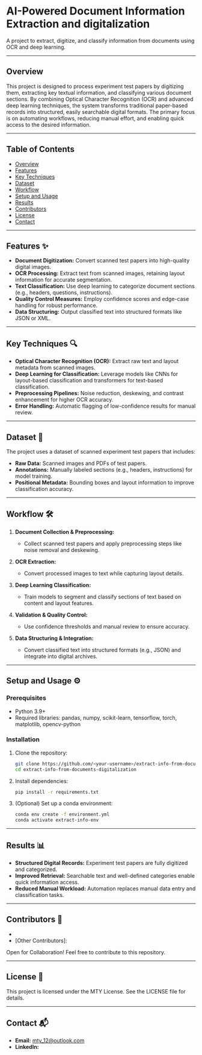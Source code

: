 # AI-Powered Document Information Extraction and digitalization

A project to extract, digitize, and classify information from documents using OCR and deep learning.

---

## Overview

This project is designed to process experiment test papers by digitizing them, extracting key textual information, and classifying various document sections. By combining Optical Character Recognition (OCR) and advanced deep learning techniques, the system transforms traditional paper-based records into structured, easily searchable digital formats. The primary focus is on automating workflows, reducing manual effort, and enabling quick access to the desired information.

---

## Table of Contents

- [Overview](#overview)
- [Features](#features)
- [Key Techniques](#key-techniques)
- [Dataset](#dataset)
- [Workflow](#workflow)
- [Setup and Usage](#setup-and-usage)
- [Results](#results)
- [Contributors](#contributors)
- [License](#license)
- [Contact](#contact)

---

## Features ✨

- **Document Digitization:** Convert scanned test papers into high-quality digital images.
- **OCR Processing:** Extract text from scanned images, retaining layout information for accurate segmentation.
- **Text Classification:** Use deep learning to categorize document sections (e.g., headers, questions, instructions).
- **Quality Control Measures:** Employ confidence scores and edge-case handling for robust performance.
- **Data Structuring:** Output classified text into structured formats like JSON or XML.

---

## Key Techniques 🔍

- **Optical Character Recognition (OCR):** Extract raw text and layout metadata from scanned images.
- **Deep Learning for Classification:** Leverage models like CNNs for layout-based classification and transformers for text-based classification.
- **Preprocessing Pipelines:** Noise reduction, deskewing, and contrast enhancement for higher OCR accuracy.
- **Error Handling:** Automatic flagging of low-confidence results for manual review.

---

## Dataset 📂

The project uses a dataset of scanned experiment test papers that includes:

- **Raw Data:** Scanned images and PDFs of test papers.
- **Annotations:** Manually labeled sections (e.g., headers, instructions) for model training.
- **Positional Metadata:** Bounding boxes and layout information to improve classification accuracy.

---

## Workflow 🛠️

1. **Document Collection & Preprocessing:**  
   - Collect scanned test papers and apply preprocessing steps like noise removal and deskewing.
   
2. **OCR Extraction:**  
   - Convert processed images to text while capturing layout details.
   
3. **Deep Learning Classification:**  
   - Train models to segment and classify sections of text based on content and layout features.
   
4. **Validation & Quality Control:**  
   - Use confidence thresholds and manual review to ensure accuracy.
   
5. **Data Structuring & Integration:**  
   - Convert classified text into structured formats (e.g., JSON) and integrate into digital archives.

---

## Setup and Usage ⚙️

### Prerequisites

- Python 3.9+
- Required libraries: pandas, numpy, scikit-learn, tensorflow, torch, matplotlib, opencv-python

### Installation

1. Clone the repository:
   ```bash
   git clone https://github.com/<your-username>/extract-info-from-documents-digitalization.git
   cd extract-info-from-documents-digitalization
   ```

2. Install dependencies:
   ```bash
   pip install -r requirements.txt
   ```

3. (Optional) Set up a conda environment:
   ```bash
   conda env create -f environment.yml
   conda activate extract-info-env
   ```

---

## Results 📊

- **Structured Digital Records:** Experiment test papers are fully digitized and categorized.
- **Improved Retrieval:** Searchable text and well-defined categories enable quick information access.
- **Reduced Manual Workload:** Automation replaces manual data entry and classification tasks.

---

## Contributors 👥

- [Michael Yerdaw]:MDT 
- [Other Contributors]: 

Open for Collaboration! Feel free to contribute to this repository.

---

## License 📜

This project is licensed under the MTY License. See the LICENSE file for details.

---

## Contact 📬

- **Email:** mty_12@outlook.com  
- **LinkedIn:** 
